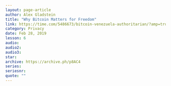 ```yaml
---
layout: page-article
author: Alex Gladstein
title: "Why Bitcoin Matters for Freedom"
link: https://time.com/5486673/bitcoin-venezuela-authoritarian/?amp=true
category: Privacy
date: Feb 28, 2019
lesson: 6
audio: 
audio2: 
audio3: 
star: 
archive: https://archive.ph/p8AC4
series: 
seriesnr: 
quote: ""
---
```

